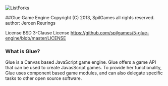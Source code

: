 ![ListForks](https://raw.github.com/Buffer-Overflow/images/master/glue-logo.jpg)

##Glue Game Engine
Copyright (C) 2013, SpilGames
all rights reserved.
author: Jeroen Reurings

License
BSD 3-Clause License
https://github.com/spilgames/5-glue-engine/blob/master/LICENSE

### What is Glue?

Glue is a Canvas based JavaScript game engine. Glue offers a game API that can be used to create JavasScript games. To provide her functionality, Glue uses component based game modules, and can also delegate specific tasks to other open source software.
